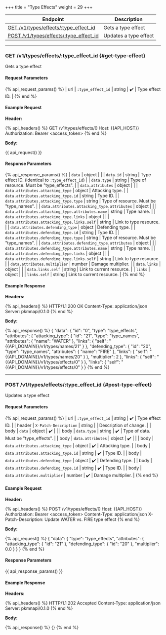 +++
title = "Type Effects"
weight = 29
+++

| Endpoint                                                    | Description           |
|-------------------------------------------------------------|-----------------------|
| [GET /v1/types/effects/:type_effect_id](#get-type-effect)   | Gets a type effect    |
| [POST /v1/types/effects/:type_effect_id](#post-type-effect) | Updates a type effect |

---

### GET /v1/types/effects/:type_effect_id {#get-type-effect}

Gets a type effect

#### Request Parameters

{% api_request_params() %}
| url | `:type_effect_id` | string | ✔️ | Type effect ID. |
{% end %}

#### Example Request

**Header:**

{% api_headers() %}
GET /v1/types/effects/0
Host: {{API_HOST}}
Authorization: Bearer <access_token>
{% end %}

**Body:**

{{ api_request() }}

#### Response Parameters

{% api_response_params() %}
| `data`                                           | object |                                                  |
| `data.id`                                        | string | Type effect ID. (identical to `:type_effect_id`) |
| `data.type`                                      | string | Type of resource. Must be "type_effects".        |
| `data.attributes`                                | object |                                                  |
| `data.attributes.attacking_type`                 | object | Attacking type.                                  |
| `data.attributes.attacking_type.id`              | string | Type ID.                                         |
| `data.attributes.attacking_type.type`            | string | Type of resource. Must be "type_names".          |
| `data.attributes.attacking_type.attributes`      | object |                                                  |
| `data.attributes.attacking_type.attributes.name` | string | Type name.                                       |
| `data.attributes.attacking_type.links`           | object |                                                  |
| `data.attributes.attacking_type.links.self`      | string | Link to type resource.                           |
| `data.attributes.defending_type`                 | object | Defending type.                                  |
| `data.attributes.defending_type.id`              | string | Type ID.                                         |
| `data.attributes.defending_type.type`            | string | Type of resource. Must be "type_names".          |
| `data.attributes.defending_type.attributes`      | object |                                                  |
| `data.attributes.defending_type.attributes.name` | string | Type name.                                       |
| `data.attributes.defending_type.links`           | object |                                                  |
| `data.attributes.defending_type.links.self`      | string | Link to type resource.                           |
| `data.attributes.multiplier`                     | number | Damage multiplier.                               |
| `data.links`                                     | object |                                                  |
| `data.links.self`                                | string | Link to current resource.                        |
| `links`                                          | object |                                                  |
| `links.self`                                     | string | Link to current resource.                        |
{% end %}

#### Example Response

**Headers:**

{% api_headers() %}
HTTP/1.1 200 OK
Content-Type: application/json
Server: pkmnapi/0.1.0
{% end %}

**Body:**

{% api_response() %}
{
    "data": {
        "id": "0",
        "type": "type_effects",
        "attributes": {
            "attacking_type": {
                "id": "21",
                "type": "type_names",
                "attributes": {
                    "name": "WATER"
                },
                "links": {
                    "self": "{{API_DOMAIN}}/v1/types/names/21"
                }
            },
            "defending_type": {
                "id": "20",
                "type": "type_names",
                "attributes": {
                    "name": "FIRE"
                },
                "links": {
                    "self": "{{API_DOMAIN}}/v1/types/names/20"
                }
            },
            "multiplier": 2
        },
        "links": {
        "self": "{{API_DOMAIN}}/v1/types/effects/0"
        }
    },
    "links": {
        "self": "{{API_DOMAIN}}/v1/types/effects/0"
    }
}
{% end %}

---

### POST /v1/types/effects/:type_effect_id {#post-type-effect}

Updates a type effect

#### Request Parameters

{% api_request_params() %}
| url    | `:type_effect_id`                   | string | ✔️ | Type effect ID.                       |
| header | `X-Patch-Description`               | string |   | Description of change.                |
| body   | `data`                              | object | ✔️ |                                       |
| body   | `data.type`                         | string | ✔️ | Type of data. Must be "type_effects". |
| body   | `data.attributes`                   | object | ✔️ |                                       |
| body   | `data.attributes.attacking_type`    | object | ✔️ | Attacking type.                       |
| body   | `data.attributes.attacking_type.id` | string | ✔️ | Type ID.                              |
| body   | `data.attributes.defending_type`    | object | ✔️ | Defending type.                       |
| body   | `data.attributes.defending_type.id` | string | ✔️ | Type ID.                              |
| body   | `data.attributes.multiplier`        | number | ✔️ | Damage multiplier.                    |
{% end %}

#### Example Request

**Header:**

{% api_headers() %}
POST /v1/types/effects/0
Host: {{API_HOST}}
Authorization: Bearer <access_token>
Content-Type: application/json
X-Patch-Description: Update WATER vs. FIRE type effect
{% end %}

**Body:**

{% api_request() %}
{
    "data": {
        "type": "type_effects",
        "attributes": {
            "attacking_type": {
                "id": "21"
            },
            "defending_type": {
                "id": "20"
            },
            "multiplier": 0.0
        }
    }
}
{% end %}

#### Response Parameters

{{ api_response_params() }}

#### Example Response

**Headers:**

{% api_headers() %}
HTTP/1.1 202 Accepted
Content-Type: application/json
Server: pkmnapi/0.1.0
{% end %}

**Body:**

{% api_response() %}
{}
{% end %}
